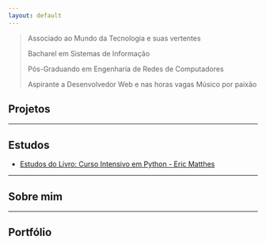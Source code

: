 ```yaml
---
layout: default
---
```


> Associado ao Mundo da Tecnologia e suas vertentes
>
> Bacharel em Sistemas de Informação
> 
> Pós-Graduando em Engenharia de Redes de Computadores
> 
> Aspirante a Desenvolvedor Web e nas horas vagas Músico por paixão

## Projetos

* * *

## Estudos

*   [Estudos do Livro: Curso Intensivo em Python - Eric Matthes](https://fshreiner.github.io/curso-intensivo-python/)

* * *

## Sobre mim

* * *

## Portfólio 
